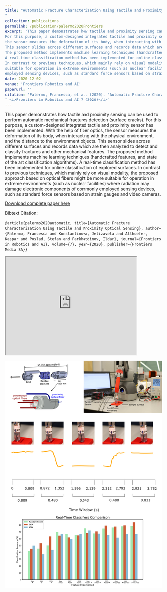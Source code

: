 ```yaml
---
title: "Automatic Fracture Characterization Using Tactile and Proximity Optical Sensing
"
collection: publications
permalink: /publication/palermo2020Frontiers
excerpt: 'This paper demonstrates how tactile and proximity sensing can be used to perform automatic mechanical fractures detection (surface cracks). 
For this purpose, a custom-designed integrated tactile and proximity sensor has been implemented. With the help of fiber optics, 
the sensor measures the deformation of its body, when interacting with the physical environment, and the distance to the environment objects. 
This sensor slides across different surfaces and records data which are then analyzed to detect and classify fractures and other mechanical features. 
The proposed method implements machine learning techniques (handcrafted features, and state of the art classification algorithms). 
A real-time classification method has been implemented for online classification of explored surfaces. 
In contrast to previous techniques, which mainly rely on visual modality, the proposed approach based on optical fibers might be more 
suitable for operation in extreme environments (such as nuclear facilities) where radiation may damage electronic components of commonly 
employed sensing devices, such as standard force sensors based on strain gauges and video cameras.'
date: 2020-12-02
venue: 'Frontiers Robotics and AI'
paperurl: ''
citation: 'Palermo, Francesca, et al. (2020). "Automatic Fracture Characterization Using Tactile and Proximity Optical Sensing
" <i>Frontiers in Robotics and AI 7 (2020)</i>'
---
```

This paper demonstrates how tactile and proximity sensing can be used to perform automatic mechanical fractures detection (surface cracks). 
For this purpose, a custom-designed integrated tactile and proximity sensor has been implemented. With the help of fiber optics, 
the sensor measures the deformation of its body, when interacting with the physical environment, and the distance to the environment objects. 
This sensor slides across different surfaces and records data which are then analyzed to detect and classify fractures and other mechanical features. 
The proposed method implements machine learning techniques (handcrafted features, and state of the art classification algorithms). 
A real-time classification method has been implemented for online classification of explored surfaces. 
In contrast to previous techniques, which mainly rely on visual modality, the proposed approach based on optical fibers might be more 
suitable for operation in extreme environments (such as nuclear facilities) where radiation may damage electronic components of commonly 
employed sensing devices, such as standard force sensors based on strain gauges and video cameras.


[Download complete paper here](https://www.frontiersin.org/articles/10.3389/frobt.2020.513004/full)

Bibtext Citation: 

`@article{palermo2020automatic, title={Automatic Fracture Characterization Using Tactile and Proximity Optical Sensing}, author={Palermo, Francesca and Konstantinova, Jelizaveta and Althoefer, Kaspar and Poslad, Stefan and Farkhatdinov, Ildar}, journal={Frontiers in Robotics and AI}, volume={7}, year={2020}, publisher={Frontiers Media SA}}`


<iframe width="420" height="315"
src="https://www.youtube.com/embed/EMC9P016eao">
</iframe>

![icra Image](https://github.com/francescapalermo/francescapalermo.github.io/blob/master/_publications/frontiers_2020.png?raw=true)